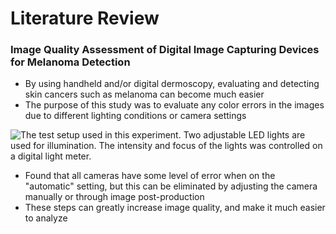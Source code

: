 # Literature Review

### Image Quality Assessment of Digital Image Capturing Devices for Melanoma Detection

- By using handheld and/or digital dermoscopy, evaluating and detecting skin cancers such as melanoma can become much easier
- The purpose of this study was to evaluate any color errors in the images due to different lighting conditions or camera settings

![The test setup used in this experiment. Two adjustable LED lights are used for illumination. The intensity and focus of the lights was controlled on a digital light meter.](TestSetup.png)

- Found that all cameras have some level of error when on the "automatic" setting, but this can be eliminated by adjusting the camera manually or through image post-production
- These steps can greatly increase image quality, and make it much easier to analyze

